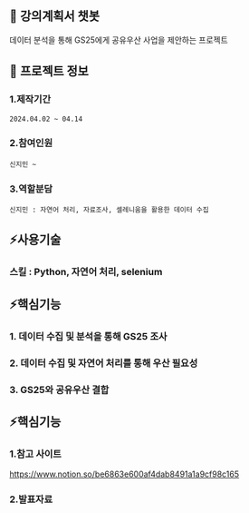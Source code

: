 

<!--## Hi there 👋
**jiminnnnnn/jiminnnnnn** is a ✨ _special_ ✨ repository because its `README.md` (this file) appears on your GitHub profile.

Here are some ideas to get you started:

- 🔭 I’m currently working on ...
- 🌱 I’m currently learning ...
- 👯 I’m looking to collaborate on ...
- 🤔 I’m looking for help with ...
- 💬 Ask me about ...
- 📫 How to reach me: ...
- 😄 Pronouns: ...
- ⚡ Fun fact: ...
-->


## 👋 강의계획서 챗봇
데이터 분석을 통해 GS25에게 공유우산 사업을 제안하는 프로젝트

## 🌱 프로젝트 정보
### 1.제작기간
	2024.04.02 ~ 04.14
### 2.참여인원
	신지민 ~
### 3.역할분담
	신지민 : 자연어 처리, 자료조사, 셀레니움을 활용한 데이터 수집

## ⚡사용기술
### 	스킬 : Python, 자연어 처리, selenium

## ⚡핵심기능
### 	1. 데이터 수집 및 분석을 통해 GS25 조사
### 	2. 데이터 수집 및 자연어 처리를 통해 우산 필요성
###  	3. GS25와 공유우산 결합
   
## ⚡핵심기능
### 	1.참고 사이트
<https://www.notion.so/be6863e600af4dab8491a1a9cf98c165>
### 	2.발표자료
 
